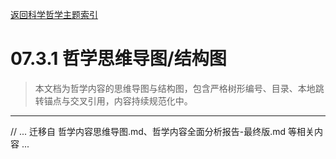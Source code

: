 [返回科学哲学主题索引](./README.md)

# 07.3.1 哲学思维导图/结构图

> 本文档为哲学内容的思维导图与结构图，包含严格树形编号、目录、本地跳转锚点与交叉引用，内容持续规范化中。

---

// ... 迁移自 哲学内容思维导图.md、哲学内容全面分析报告-最终版.md 等相关内容 ...
